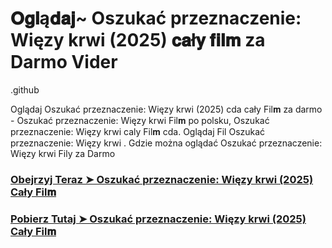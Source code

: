 # 𝐎𝐠𝐥ą𝐝𝐚𝐣~ Oszukać przeznaczenie: Więzy krwi (2025) 𝐜𝐚ł𝐲 𝐟𝐢𝐥𝐦 za Darmo Vider

.github

Oglądaj Oszukać przeznaczenie: Więzy krwi (2025) cda cały Fil𝐦 za darmo - Oszukać przeznaczenie: Więzy krwi Fil𝐦 po polsku, Oszukać przeznaczenie: Więzy krwi caly Fil𝐦 cda. Oglądaj Fil Oszukać przeznaczenie: Więzy krwi . Gdzie można oglądać Oszukać przeznaczenie: Więzy krwi Fily za Darmo

### [Obejrzyj Teraz ➤ Oszukać przeznaczenie: Więzy krwi (2025) Cały Fil𝐦](https://epicscreen.fun/pl/movie/574475/final-destination-bloodlines-get)

### [Pobierz Tutaj ➤ Oszukać przeznaczenie: Więzy krwi (2025) Cały Fil𝐦](https://epicscreen.fun/pl/movie/574475/final-destination-bloodlines-geto)
